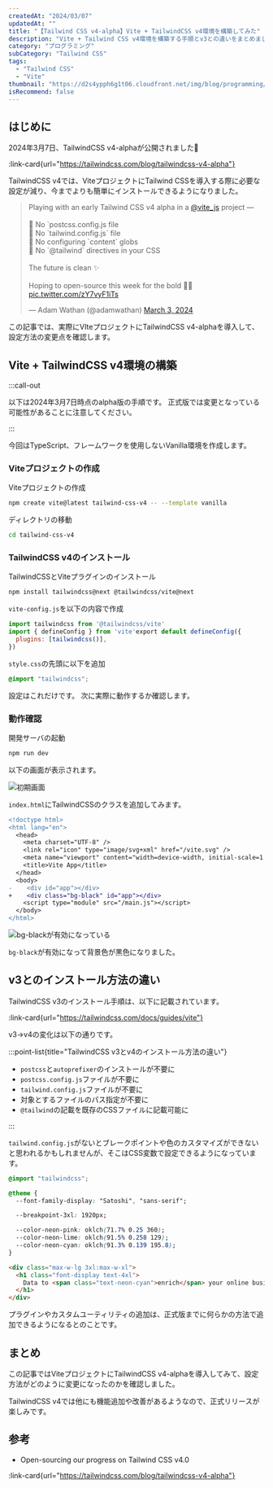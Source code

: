 ```yaml
---
createdAt: "2024/03/07"
updatedAt: ""
title: "【Tailwind CSS v4-alpha】Vite + TailwindCSS v4環境を構築してみた"
description: "Vite + Tailwind CSS v4環境を構築する手順とv3との違いをまとめました。"
category: "プログラミング"
subCategory: "Tailwind CSS"
tags:
  - "Tailwind CSS"
  - "Vite"
thumbnail: "https://d2s4ypph6g1t06.cloudfront.net/img/blog/programming/tailwind-css-v4-install/tailwind-css.png"
isRecommend: false
---
```


## はじめに

2024年3月7日、TailwindCSS v4-alphaが公開されました🎉

:link-card{url="https://tailwindcss.com/blog/tailwindcss-v4-alpha"}

TailwindCSS v4では、ViteプロジェクトにTailwind CSSを導入する際に必要な設定が減り、今までよりも簡単にインストールできるようになりました。

<blockquote class="twitter-tweet"><p lang="en" dir="ltr">Playing with an early Tailwind CSS v4 alpha in a <a href="https://twitter.com/vite_js?ref_src=twsrc%5Etfw">@vite_js</a> project —<br><br>🚫 No `postcss.config.js file<br>🚫 No `tailwind.config.js` file<br>🚫 No configuring `content` globs<br>🚫 No `@​tailwind` directives in your CSS<br><br>The future is clean ✨<br><br>Hoping to open-source this week for the bold 🤙🏻 <a href="https://t.co/zY7vyF1iTs">pic.twitter.com/zY7vyF1iTs</a></p>&mdash; Adam Wathan (@adamwathan) <a href="https://twitter.com/adamwathan/status/1764383146559017048?ref_src=twsrc%5Etfw">March 3, 2024</a></blockquote>

この記事では、実際にVIteプロジェクトにTailwindCSS v4-alphaを導入して、設定方法の変更点を確認します。

## Vite + TailwindCSS v4環境の構築

:::call-out

以下は2024年3月7日時点のalpha版の手順です。
正式版では変更となっている可能性があることに注意してください。

:::

今回はTypeScript、フレームワークを使用しないVanilla環境を作成します。

### Viteプロジェクトの作成

Viteプロジェクトの作成

```bash
npm create vite@latest tailwind-css-v4 -- --template vanilla
```

ディレクトリの移動

```bash
cd tailwind-css-v4
```

### TailwindCSS v4のインストール

TailwindCSSとViteプラグインのインストール

```bash
npm install tailwindcss@next @tailwindcss/vite@next
```

`vite-config.js`を以下の内容で作成

```js [vite-config.js]
import tailwindcss from '@tailwindcss/vite'
import { defineConfig } from 'vite'export default defineConfig({
  plugins: [tailwindcss()],
})
```

`style.css`の先頭に以下を追加

```css [style.css]
@import "tailwindcss";
```

設定はこれだけです。
次に実際に動作するか確認します。

### 動作確認

開発サーバの起動

```bash
npm run dev
```

以下の画面が表示されます。

![初期画面](https://d2s4ypph6g1t06.cloudfront.net/img/blog/programming/tailwind-css-v4-install/before.png)

`index.html`にTailwindCSSのクラスを追加してみます。

```diff [index.html]
<!doctype html>
<html lang="en">
  <head>
    <meta charset="UTF-8" />
    <link rel="icon" type="image/svg+xml" href="/vite.svg" />
    <meta name="viewport" content="width=device-width, initial-scale=1.0" />
    <title>Vite App</title>
  </head>
  <body>
-    <div id="app"></div>
+    <div class="bg-black" id="app"></div>
    <script type="module" src="/main.js"></script>
  </body>
</html>
```

![bg-blackが有効になっている](https://d2s4ypph6g1t06.cloudfront.net/img/blog/programming/tailwind-css-v4-install/after.png)

`bg-black`が有効になって背景色が黒色になりました。

## v3とのインストール方法の違い

TailwindCSS v3のインストール手順は、以下に記載されています。

:link-card{url="https://tailwindcss.com/docs/guides/vite"}

v3→v4の変化は以下の通りです。

:::point-list{title="TailwindCSS v3とv4のインストール方法の違い"}

- `postcss`と`autoprefixer`のインストールが不要に
- `postcss.config.js`ファイルが不要に
- `tailwind.config.js`ファイルが不要に
- 対象とするファイルのパス指定が不要に
- `@tailwind`の記載を既存のCSSファイルに記載可能に

:::

`tailwind.config.js`がないとブレークポイントや色のカスタマイズができないと思われるかもしれませんが、そこはCSS変数で設定できるようになっています。

```css [style.css]
@import "tailwindcss";

@theme {
  --font-family-display: "Satoshi", "sans-serif";

  --breakpoint-3xl: 1920px;

  --color-neon-pink: oklch(71.7% 0.25 360);
  --color-neon-lime: oklch(91.5% 0.258 129);
  --color-neon-cyan: oklch(91.3% 0.139 195.8);
}
```

```html [index.html]
<div class="max-w-lg 3xl:max-w-xl">
  <h1 class="font-display text-4xl">
    Data to <span class="text-neon-cyan">enrich</span> your online business
  </h1>
</div>
```

プラグインやカスタムユーティリティの追加は、正式版までに何らかの方法で追加できるようになるとのことです。

## まとめ

この記事ではViteプロジェクトにTailwindCSS v4-alphaを導入してみて、設定方法がどのように変更になったのかを確認しました。

TailwindCSS v4では他にも機能追加や改善があるようなので、正式リリースが楽しみです。

## 参考

- Open-sourcing our progress on Tailwind CSS v4.0

:link-card{url="https://tailwindcss.com/blog/tailwindcss-v4-alpha"}

